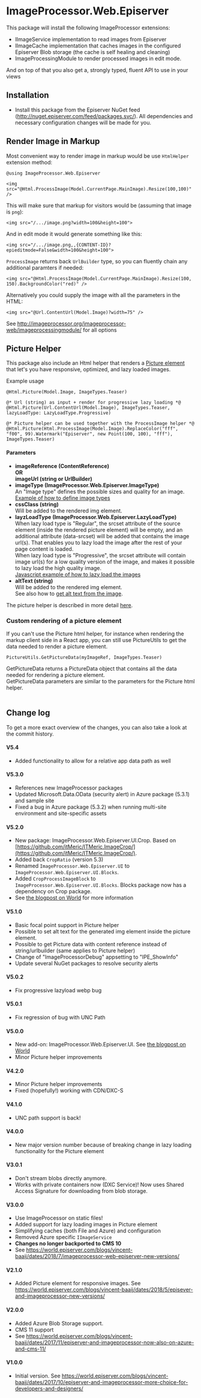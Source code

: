# ImageProcessor.Web.Episerver

This package will install the following ImageProcessor extensions:
  - IImageService implementation to read images from Episerver
  - IImageCache implementation that caches images in the configured Episerver Blob storage (the cache is self healing and cleaning) 
  - ImageProcessingModule to render processed images in edit mode.

And on top of that you also get a, strongly typed, fluent API to use in your views

## Installation
- Install this package from the Episerver NuGet feed (http://nuget.episerver.com/feed/packages.svc/). All dependencies and necessary configuration changes will be made for you.


## Render Image in Markup
Most convenient way to render image in markup would be use `HtmlHelper` extension method:

```
@using ImageProcessor.Web.Episerver

<img src="@Html.ProcessImage(Model.CurrentPage.MainImage).Resize(100,100)" />
```

This will make sure that markup for visitors would be (assuming that image is `png`):

```
<img src="/.../image.png?width=100&height=100">
```

And in edit mode it would generate something like this:

```
<img src="/.../image.png,,{CONTENT-ID}?epieditmode=False&width=100&height=100">
```

`ProcessImage` returns back `UrlBuilder` type, so you can fluently chain any additional paramters if needed:

```
<img src="@Html.ProcessImage(Model.CurrentPage.MainImage).Resize(100, 150).BackgroundColor("red)" />

```
Alternatively you could supply the image with all the parameters in the HTML:
```
<img src="@Url.ContentUrl(Model.Image)?width=75" />
```
See http://imageprocessor.org/imageprocessor-web/imageprocessingmodule/ for all options

## Picture Helper
This package also include an Html helper that renders a [Picture element](https://developer.mozilla.org/en-US/docs/Web/HTML/Element/picture) that let's you have responsive, optimized, and lazy loaded images.

Example usage
```
@Html.Picture(Model.Image, ImageTypes.Teaser)

@* Url (string) as input + render for progressive lazy loading *@
@Html.Picture(Url.ContentUrl(Model.Image), ImageTypes.Teaser, lazyLoadType: LazyLoadType.Progressive)

@* Picture helper can be used together with the ProcessImage helper *@
@Html.Picture(Html.ProcessImage(Model.Image).ReplaceColor("fff", "f00", 99).Watermark("Episerver", new Point(100, 100), "fff"), ImageTypes.Teaser)
```
#### Parameters
* **imageReference (ContentReference) <br/>OR<br/> imageUrl (string or UrlBuilder)** <br/> 
* **imageType (ImageProcessor.Web.Episerver.ImageType)** <br/> An "Image type" defines the possible sizes and quality for an image. <br/> [Example of how to define image types](https://github.com/vnbaaij/ImageProcessor.Web.Episerver/blob/master/samples/AlloySampleLocal/Business/Rendering/ImageTypes.cs)
* **cssClass (string)** <br/> Will be added to the rendered img element.
* **layzLoadType (ImageProcessor.Web.Episerver.LazyLoadType)** <br/> 
When lazy load type is "Regular", the srcset attribute of the source element (inside the rendered picture element) will be empty, 
and an additional attribute (data-srcset) will be added that contains the image url(s). 
That enables you to lazy load the image after the rest of your page content is loaded. <br/>
When lazy load type is "Progressive", the srcset attribute will contain image url(s) for a low quality version of the image, and makes it possible to lazy load the high quality image.<br/>
[Javascript example of how to lazy load the images](https://github.com/vnbaaij/ImageProcessor.Web.Episerver/blob/master/samples/AlloySampleLocal/Static/js/lazyImages.js)<br/>
* **altText (string)** <br/> Will be added to the rendered img element.<br/>
See also how to [get alt text from the image](PICTURE_HELPER_DOC.md).

The picture helper is described in more detail [here](https://hacksbyme.net/2018/10/19/a-dead-easy-way-to-optimize-the-images-on-your-episerver-site/).

### Custom rendering of a picture element
If you can't use the Picture html helper, for instance when rendering the markup client side in a React app, you can still use PictureUtils to get the data needed to render a picture element.
````
PictureUtils.GetPictureData(myImageRef, ImageTypes.Teaser)
````
GetPictureData returns a PictureData object that contains all the data needed for rendering a picture element.<br/>
GetPictureData parameters are similar to the parameters for the Picture html helper.<br/><br/>

## Change log
To get a more exact overview of the changes, you can also take a look at the commit history.

#### V5.4
- Added functionality to allow for a relative app data path as well

#### V5.3.0
- References new ImageProcessor packages
- Updated Microsoft.Data.OData (security alert) in Azure package (5.3.1) and sample site
- Fixed a bug in Azure package (5.3.2) when running multi-site environment and site-specific assets

#### V5.2.0
- New package: ImageProcessor.Web.Episerver.UI.Crop. Based on [https://github.com/itMeric/ITMeric.ImageCrop/](https://github.com/itMeric/ITMeric.ImageCrop/). 
- Added back `CropRatio` (version 5.3)
- Renamed `ImageProcessor.Web.Episerver.UI` to `ImageProcessor.Web.Episerver.UI.Blocks`.
- Added `CropProcessImageBlock` to `ImageProcessor.Web.Episerver.UI.Blocks`. Blocks package now has a dependency on Crop package.
- See [the blogpost on World](https://world.episerver.com/blogs/vincent-baaij/dates/2019/1/episerver-and-imageprocessor-new-crop-addition/) for more information

#### V5.1.0
- Basic focal point support in Picture helper
- Possible to set alt text for the generated img element inside the picture element.
- Possible to get Picture data with content reference instead of string/urlbuilder (same applies to Picture helper)
- Change of "ImageProcessorDebug" appsetting to "IPE_ShowInfo"
- Update several NuGet packages to resolve security alerts

#### V5.0.2
- Fix progressive lazyload webp bug

#### V5.0.1
- Fix regression of bug with UNC Path

#### V5.0.0
- New add-on: ImageProcessor.Web.Episerver.UI. See [the blogpost on World](https://world.episerver.com/blogs/vincent-baaij/dates/2018/7/fggnrh/)
- Minor Picture helper improvements

#### V4.2.0
- Minor Picture helper improvements
- Fixed (hopefully!) working with CDN/DXC-S

#### V4.1.0
- UNC path support is back! 

#### V4.0.0
- New major version number because of breaking change in lazy loading functionality for the Picture element

#### V3.0.1
- Don't stream blobs directly anymore. 
- Works with private containers now (DXC Service)! Now uses Shared Access Signature for downloading from blob storage. 

#### V3.0.0
- Use ImageProcessor on static files!
- Added support for lazy loading images in Picture element
- Simplifying caches (both File and Azure) and configuration
- Removed Azure specific `IImageService`
- **Changes no longer backported to CMS 10**
- See https://world.episerver.com/blogs/vincent-baaij/dates/2018/7/imageprocessor-web-episerver-new-versions/

#### V2.1.0
- Added Picture element for responsive images. See https://world.episerver.com/blogs/vincent-baaij/dates/2018/5/episever-and-imageprocessor-new-versions/

#### V2.0.0
- Added Azure Blob Storage support.
- CMS 11 support
- See https://world.episerver.com/blogs/vincent-baaij/dates/2017/11/episerver-and-imageprocessor-now-also-on-azure-and-cms-11/

#### V1.0.0
- Initial version. See https://world.episerver.com/blogs/vincent-baaij/dates/2017/10/episerver-and-imageprocessor-more-choice-for-developers-and-designers/
